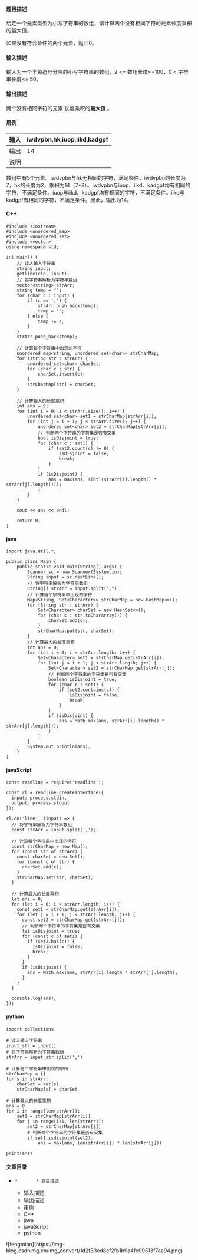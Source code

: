 #### 题目描述

给定一个元素类型为小写字符串的数组，请计算两个没有相同字符的元素长度乘积的最大值，

如果没有符合条件的两个元素，返回0。

#### 输入描述

输入为一个半角逗号分隔的小写字符串的数组，2 <= 数组长度<=100，0 < 字符串长度<= 50。

#### 输出描述

两个没有相同字符的元素 长度乘积的**最大值** 。

#### 用例

输入| iwdvpbn,hk,iuop,iikd,kadgpf  
---|---  
输出| 14  
说明|
数组中有5个元素。iwdvpbn与hk无相同的字符，满足条件，iwdvpbn的长度为7，hk的长度为2，乘积为14（7*2）。iwdvpbn与iuop、iikd、kadgpf均有相同的字符，不满足条件。iuop与iikd、kadgpf均有相同的字符，不满足条件。iikd与kadgpf有相同的字符，不满足条件。因此，输出为14。  
  
#### C++

    
    
    #include <iostream>
    #include <unordered_map>
    #include <unordered_set>
    #include <vector>
    using namespace std;
    
    int main() {
        // 读入输入字符串
        string input;
        getline(cin, input);
        // 将字符串解析为字符串数组
        vector<string> strArr;
        string temp = "";
        for (char c : input) {
            if (c == ',') {
                strArr.push_back(temp);
                temp = "";
            } else {
                temp += c;
            }
        }
        strArr.push_back(temp);
    
        // 计算每个字符串中出现的字符
        unordered_map<string, unordered_set<char>> strCharMap;
        for (string str : strArr) {
            unordered_set<char> charSet;
            for (char c : str) {
                charSet.insert(c);
            }
            strCharMap[str] = charSet;
        }
    
        // 计算最大的长度乘积
        int ans = 0;
        for (int i = 0; i < strArr.size(); i++) {
            unordered_set<char> set1 = strCharMap[strArr[i]];
            for (int j = i + 1; j < strArr.size(); j++) {
                unordered_set<char> set2 = strCharMap[strArr[j]];
                // 判断两个字符串的字符集是否有交集
                bool isDisjoint = true;
                for (char c : set1) {
                    if (set2.count(c) != 0) {
                        isDisjoint = false;
                        break;
                    }
                }
                if (isDisjoint) {
                    ans = max(ans, (int)(strArr[i].length() * strArr[j].length()));
                }
            }
        }
    
        cout << ans << endl;
    
        return 0;
    }
    

#### java

    
    
    import java.util.*;
    
    public class Main {
        public static void main(String[] args) {
            Scanner sc = new Scanner(System.in);
            String input = sc.nextLine();
            // 将字符串解析为字符串数组
            String[] strArr = input.split(",");
            // 计算每个字符串中出现的字符
            Map<String, Set<Character>> strCharMap = new HashMap<>();
            for (String str : strArr) {
                Set<Character> charSet = new HashSet<>();
                for (char c : str.toCharArray()) {
                    charSet.add(c);
                }
                strCharMap.put(str, charSet);
            }
            // 计算最大的长度乘积
            int ans = 0;
            for (int i = 0; i < strArr.length; i++) {
                Set<Character> set1 = strCharMap.get(strArr[i]);
                for (int j = i + 1; j < strArr.length; j++) {
                    Set<Character> set2 = strCharMap.get(strArr[j]);
                    // 判断两个字符串的字符集是否有交集
                    boolean isDisjoint = true;
                    for (char c : set1) {
                        if (set2.contains(c)) {
                            isDisjoint = false;
                            break;
                        }
                    }
                    if (isDisjoint) {
                        ans = Math.max(ans, strArr[i].length() * strArr[j].length());
                    }
                }
            }
            System.out.println(ans);
        }
    }
    

#### javaScript

    
    
    const readline = require('readline');
    
    const rl = readline.createInterface({
      input: process.stdin,
      output: process.stdout
    });
    
    rl.on('line', (input) => {
      // 将字符串解析为字符串数组
      const strArr = input.split(',');
    
      // 计算每个字符串中出现的字符
      const strCharMap = new Map();
      for (const str of strArr) {
        const charSet = new Set();
        for (const c of str) {
          charSet.add(c);
        }
        strCharMap.set(str, charSet);
      }
    
      // 计算最大的长度乘积
      let ans = 0;
      for (let i = 0; i < strArr.length; i++) {
        const set1 = strCharMap.get(strArr[i]);
        for (let j = i + 1; j < strArr.length; j++) {
          const set2 = strCharMap.get(strArr[j]);
          // 判断两个字符串的字符集是否有交集
          let isDisjoint = true;
          for (const c of set1) {
            if (set2.has(c)) {
              isDisjoint = false;
              break;
            }
          }
          if (isDisjoint) {
            ans = Math.max(ans, strArr[i].length * strArr[j].length);
          }
        }
      }
    
      console.log(ans);
    });
    

#### python

    
    
    import collections
    
    # 读入输入字符串
    input_str = input()
    # 将字符串解析为字符串数组
    strArr = input_str.split(',')
    
    # 计算每个字符串中出现的字符
    strCharMap = {}
    for s in strArr:
        charSet = set(s)
        strCharMap[s] = charSet
    
    # 计算最大的长度乘积
    ans = 0
    for i in range(len(strArr)):
        set1 = strCharMap[strArr[i]]
        for j in range(i+1, len(strArr)):
            set2 = strCharMap[strArr[j]]
            # 判断两个字符串的字符集是否有交集
            if set1.isdisjoint(set2):
                ans = max(ans, len(strArr[i]) * len(strArr[j]))
    
    print(ans)
    

#### 文章目录

  *     *       * 题目描述
      * 输入描述
      * 输出描述
      * 用例
      * C++
      * java
      * javaScript
      * python

![fengmian](https://img-
blog.csdnimg.cn/img_convert/1d2f33ed8cf2fb1b9a4fe09513f7aa94.png)


